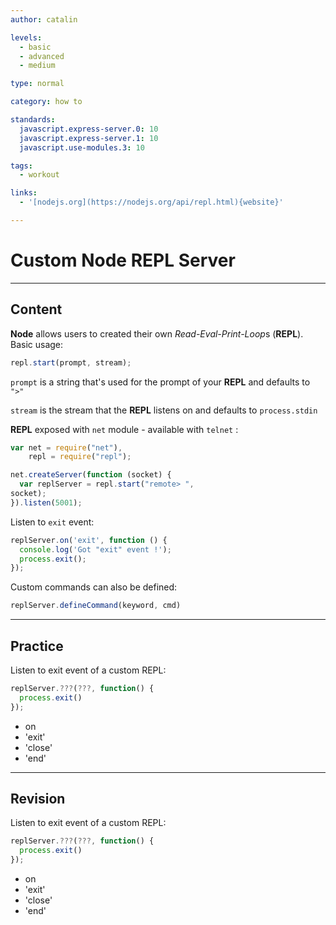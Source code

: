 ```yaml
---
author: catalin

levels:
  - basic
  - advanced
  - medium

type: normal

category: how to

standards:
  javascript.express-server.0: 10
  javascript.express-server.1: 10
  javascript.use-modules.3: 10

tags:
  - workout

links:
  - '[nodejs.org](https://nodejs.org/api/repl.html){website}'

---
```


# Custom Node REPL Server

---
## Content

**Node** allows users to created their own *Read-Eval-Print-Loop*s (**REPL**).
Basic usage:
```javascript
repl.start(prompt, stream);

```
`prompt` is a string that's used for the prompt of your **REPL** and defaults to `">"`

`stream` is the stream that the **REPL** listens on and defaults to `process.stdin`


**REPL** exposed with `net` module - available with `telnet` :
```javascript
var net = require("net"),
    repl = require("repl");

net.createServer(function (socket) {
  var replServer = repl.start("remote> ",
socket);  
}).listen(5001);
```
Listen to `exit` event:
```javascript
replServer.on('exit', function () {
  console.log('Got "exit" event !');
  process.exit();
});
```
Custom commands can also be defined:
```javascript
replServer.defineCommand(keyword, cmd)
```

---
## Practice

Listen to exit event of a custom REPL:
```javascript
replServer.???(???, function() {
  process.exit()
});

```

* on
* 'exit'
* 'close'
* 'end'

---
## Revision

Listen to exit event of a custom REPL:
```javascript
replServer.???(???, function() {
  process.exit()
});

```

* on
* 'exit'
* 'close'
* 'end'
 

